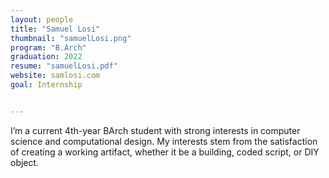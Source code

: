 ```yaml
---
layout: people
title: "Samuel Losi"
thumbnail: "samuelLosi.png"
program: "B.Arch"
graduation: 2022
resume: "samuelLosi.pdf"
website: samlosi.com
goal: Internship


---
```


I’m a current 4th-year BArch student with strong interests in computer science and computational design. My interests stem from the satisfaction of creating a  working artifact, whether it be a building, coded script, or DIY object.
